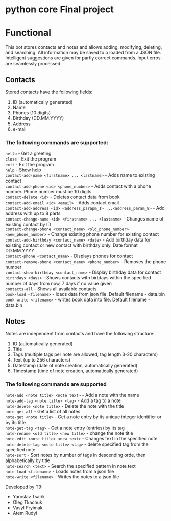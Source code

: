 # python core Final project 

# Functional
This bot stores contacts and notes and allows adding, modifying, deleting, and searching. All information may be saved to o loaded from a JSON file. Intelligent suggestions are given for partly correct commands. Input erros are seamlessly processed.

## Contacts
Stored contacts have the following fields:
1. ID (automatically generated)
2. Name
3. Phones (10 digits)
4. Birthday (DD.MM.YYYY)
5. Address
6. e-mail

### The following commands are supported:
`hello` - Get a greeting    
`close` - Exit the program    
`exit` - Exit the program   
`help` - Show help    
`contact-add-name <firstname> ... <lastname>` - Adds name to existing contact    
`contact-add-phone <id> <phone_number>` - Adds contact with a phone number. Phone number must be 10 digits    
`contact-delete <id>` - Deletes contact data from book    
`contact-add-email <id> <email>` - Adds contact email    
`contact-add-address <id> <address_parapm_1> ...<address_param_8>` - Add address with up to 8 parts    
`contact-change-name <id> <firstname> ... <lastanme>` - Changes name of existing contact by ID    
`contact-change-phone <contact_name> <old_phone_number> <new_phone_number>` - Change existing phone number for existing contact    
`contact-add-birthday <contact_name> <date>` - Add birthday data for existing contact or new contact with birthday only. Date format DD.MM.YYYY    
`contact-phone <contact_name>` - Displays phones for contact    
`contact-remove-phone <contact_name> <phone_number>` - Removes the phone number    
`contact-show-birthday <contact_name>` - Display birthday data for contact    
`birthdays <days>` - Shows contacts with birtdays within the specified number of days from now, 7 days if no value given    
`contacts-all` - Shows all available contacts    
`book-load <filename>` - loads data from json file. Default filename - data.bin    
`book-write <filename>` - writes book data into file. Default filename - data.bin    

## Notes
Notes are independent from contacts and have the following structure:
1. ID (automatically generated)
2. Title
3. Tags (multiple tags per note are allowed, tag length 3-20 characters)
4. Text (up to 256 characters)
5. Datestamp (date of note creation, automatically generated)
6. Timestamp (time of note creation, automatically generated)

### The following commands are supported
`note-add <note title> <note text>` - Add a note with the name    
`note-add-tag <note title> <tag>` - Add a tag to a note    
`note-delete <note title>` - Delete the note with the title    
`note-get-all` - Get a list of all notes    
`note-get <note title>` - Get a note entry by its unique integer identifier or by its title      
`note-get-tag <tag>` - Get a note entry (entries) by its tag       
`note-rename <old title> <new title>` - change the note title    
`note-edit <note title> <new text>` - Changes text in the specified note    
`note-delete-tag <note title> <tag>` - delete specified tag from the specified note    
`note-sort` - Sort notes by number of tags in descending orde, then alphabetically by title    
`note-search <text>` - Search the specified pattern in note text         
`note-load <filename>` - Loads notes from a json file      
`note-write <filename>` - Writes the notes to a json file     

Developed by T9:
- Yaroslav Tsarik
- Oleg Tkachuk
- Vasyl Pryimak
- Atem Rudyi
